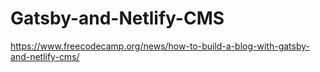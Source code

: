 # Gatsby-and-Netlify-CMS
https://www.freecodecamp.org/news/how-to-build-a-blog-with-gatsby-and-netlify-cms/
